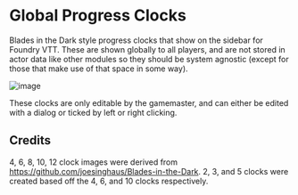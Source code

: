 # Global Progress Clocks

Blades in the Dark style progress clocks that show on the sidebar for Foundry VTT. These are shown globally to all players, and are not stored in actor data like other modules so they should be system agnostic (except for those that make use of that space in some way).

![image](https://user-images.githubusercontent.com/1286721/232355007-becf4713-ee84-49df-9803-1724f7fd8684.png)

These clocks are only editable by the gamemaster, and can either be edited with a dialog or ticked by left or right clicking.

## Credits

4, 6, 8, 10, 12 clock images were derived from https://github.com/joesinghaus/Blades-in-the-Dark. 2, 3, and 5 clocks were created based off the 4, 6, and 10 clocks respectively.
